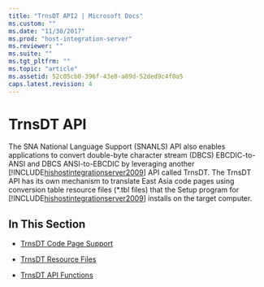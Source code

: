 ```yaml
---
title: "TrnsDT API2 | Microsoft Docs"
ms.custom: ""
ms.date: "11/30/2017"
ms.prod: "host-integration-server"
ms.reviewer: ""
ms.suite: ""
ms.tgt_pltfrm: ""
ms.topic: "article"
ms.assetid: 52c05cb0-396f-43e8-a89d-52ded9c4f0a5
caps.latest.revision: 4
---
```

# TrnsDT API
The SNA National Language Support (SNANLS) API also enables applications to convert double-byte character stream (DBCS) EBCDIC-to-ANSI and DBCS ANSI-to-EBCDIC by leveraging another [!INCLUDE[hishostintegrationserver2009](../includes/hishostintegrationserver2009-md.md)] API called TrnsDT. The TrnsDT API has its own mechanism to translate East Asia code pages using conversion table resource files (*.tbl files) that the Setup program for [!INCLUDE[hishostintegrationserver2009](../includes/hishostintegrationserver2009-md.md)] installs on the target computer.  
  
## In This Section  
  
-   [TrnsDT Code Page Support](../core/trnsdt-code-page-support2.md)  
  
-   [TrnsDT Resource Files](../core/trnsdt-resource-files1.md)  
  
-   [TrnsDT API Functions](../core/trnsdt-api-functions1.md)